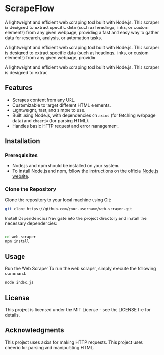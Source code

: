 ﻿# **ScrapeFlow**

A lightweight and efficient web scraping tool built with Node.js. This scraper is designed to extract specific data (such as headings, links, or custom elements) from any given webpage, providing a fast and easy way to gather data for research, analysis, or automation tasks.



A lightweight and efficient web scraping tool built with Node.js. This scraper is designed to extract specific data (such as headings, links, or custom elements) from any given webpage, providin


A lightweight and efficient web scraping tool built with Node.js. This scraper is designed to extrac
## **Features**

- Scrapes content from any URL.
- Customizable to target different HTML elements.
- Lightweight, fast, and simple to use.
- Built using Node.js, with dependencies on `axios` (for fetching webpage data) and `cheerio` (for parsing HTML).
- Handles basic HTTP request and error management.
  
## **Installation**

### **Prerequisites**
- Node.js and npm should be installed on your system.
- To install Node.js and npm, follow the instructions on the official [Node.js website](https://nodejs.org/en/download/).

### **Clone the Repository**
Clone the repository to your local machine using Git:
```bash
git clone https://github.com/your-username/web-scraper.git
```
Install Dependencies
Navigate into the project directory and install the necessary dependencies:

```bash

cd web-scraper
npm install
```

## Usage
Run the Web Scraper
To run the web scraper, simply execute the following command:

```bash
node index.js
```


## License
This project is licensed under the MIT License - see the LICENSE file for details.

## Acknowledgments
This project uses axios for making HTTP requests.
This project uses cheerio for parsing and manipulating HTML.
